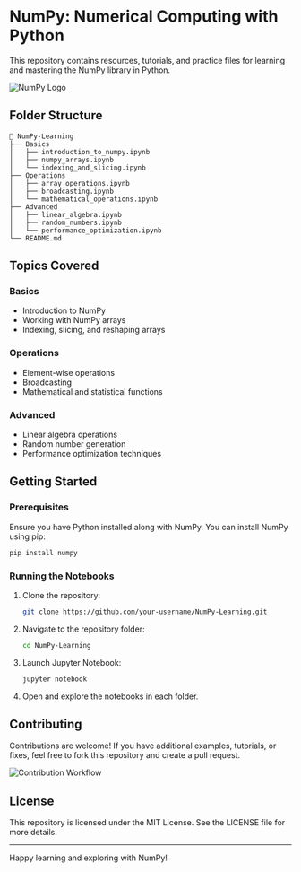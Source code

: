 # NumPy: Numerical Computing with Python

This repository contains resources, tutorials, and practice files for learning and mastering the NumPy library in Python.

![NumPy Logo](https://numpy.org/images/logos/numpy.svg)


## Folder Structure

```
📂 NumPy-Learning
├── Basics
│   ├── introduction_to_numpy.ipynb
│   ├── numpy_arrays.ipynb
│   └── indexing_and_slicing.ipynb
├── Operations
│   ├── array_operations.ipynb
│   ├── broadcasting.ipynb
│   └── mathematical_operations.ipynb
├── Advanced
│   ├── linear_algebra.ipynb
│   ├── random_numbers.ipynb
│   └── performance_optimization.ipynb
└── README.md
```

## Topics Covered

### **Basics**
- Introduction to NumPy
- Working with NumPy arrays
- Indexing, slicing, and reshaping arrays

### **Operations**
- Element-wise operations
- Broadcasting
- Mathematical and statistical functions

### **Advanced**
- Linear algebra operations
- Random number generation
- Performance optimization techniques

## Getting Started

### Prerequisites

Ensure you have Python installed along with NumPy. You can install NumPy using pip:

```bash
pip install numpy
```

### Running the Notebooks

1. Clone the repository:
   ```bash
   git clone https://github.com/your-username/NumPy-Learning.git
   ```

2. Navigate to the repository folder:
   ```bash
   cd NumPy-Learning
   ```

3. Launch Jupyter Notebook:
   ```bash
   jupyter notebook
   ```

4. Open and explore the notebooks in each folder.

## Contributing

Contributions are welcome! If you have additional examples, tutorials, or fixes, feel free to fork this repository and create a pull request.

![Contribution Workflow](https://upload.wikimedia.org/wikipedia/commons/3/34/GitHub_Fork_Clone_Workflow.png)

## License

This repository is licensed under the MIT License. See the LICENSE file for more details.

---

Happy learning and exploring with NumPy!
